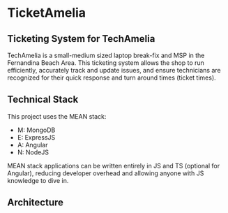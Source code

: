 # TicketAmelia 
## Ticketing System for TechAmelia
TechAmelia is a small-medium sized laptop break-fix and MSP in the Fernandina Beach Area. This ticketing system allows the shop to run efficiently, accurately track and update issues, and ensure technicians are recognized for their quick response and turn around times (ticket times).
## Technical Stack
This project uses the MEAN stack:
<ul>
  <li>M: MongoDB</li>
  <li>E: ExpressJS</li>
  <li>A: Angular</li>
  <li>N: NodeJS</li>
</ul>
MEAN stack applications can be written entirely in JS and TS (optional for Angular), reducing developer overhead and allowing anyone with JS knowledge to dive in.

## Architecture
